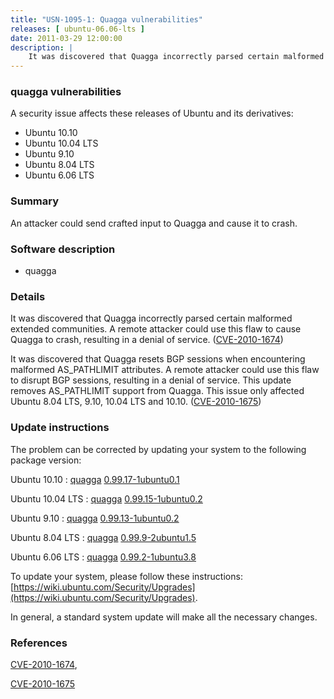 ```yaml
---
title: "USN-1095-1: Quagga vulnerabilities"
releases: [ ubuntu-06.06-lts ]
date: 2011-03-29 12:00:00
description: |
    It was discovered that Quagga incorrectly parsed certain malformed extended communities. A remote attacker could use this flaw to cause Quagga to crash, resulting in a denial of service. ([CVE-2010-1674](http://people.ubuntu.com/~ubuntu-security/cve/CVE-2010-1674))
--- 
```

 
### quagga vulnerabilities

A security issue affects these releases of Ubuntu and its derivatives:

* Ubuntu 10.10
* Ubuntu 10.04 LTS
* Ubuntu 9.10
* Ubuntu 8.04 LTS
* Ubuntu 6.06 LTS

### Summary

An attacker could send crafted input to Quagga and cause it to crash. 

### Software description

* quagga 

### Details

It was discovered that Quagga incorrectly parsed certain malformed extended communities. A remote attacker could use this flaw to cause Quagga to crash, resulting in a denial of service. ([CVE-2010-1674](http://people.ubuntu.com/~ubuntu-security/cve/CVE-2010-1674))

It was discovered that Quagga resets BGP sessions when encountering malformed AS_PATHLIMIT attributes. A remote attacker could use this flaw to disrupt BGP sessions, resulting in a denial of service. This update removes AS_PATHLIMIT support from Quagga. This issue only affected Ubuntu 8.04 LTS, 9.10, 10.04 LTS and 10.10. ([CVE-2010-1675](http://people.ubuntu.com/~ubuntu-security/cve/CVE-2010-1675)) 

### Update instructions

The problem can be corrected by updating your system to the following package version:

Ubuntu 10.10
 : [quagga](https://launchpad.net/ubuntu/+source/quagga) <span> [0.99.17-1ubuntu0.1](https://launchpad.net/ubuntu/+source/quagga/0.99.17-1ubuntu0.1) </span> 

Ubuntu 10.04 LTS
 : [quagga](https://launchpad.net/ubuntu/+source/quagga) <span> [0.99.15-1ubuntu0.2](https://launchpad.net/ubuntu/+source/quagga/0.99.15-1ubuntu0.2) </span> 

Ubuntu 9.10
 : [quagga](https://launchpad.net/ubuntu/+source/quagga) <span> [0.99.13-1ubuntu0.2](https://launchpad.net/ubuntu/+source/quagga/0.99.13-1ubuntu0.2) </span> 

Ubuntu 8.04 LTS
 : [quagga](https://launchpad.net/ubuntu/+source/quagga) <span> [0.99.9-2ubuntu1.5](https://launchpad.net/ubuntu/+source/quagga/0.99.9-2ubuntu1.5) </span> 

Ubuntu 6.06 LTS
 : [quagga](https://launchpad.net/ubuntu/+source/quagga) <span> [0.99.2-1ubuntu3.8](https://launchpad.net/ubuntu/+source/quagga/0.99.2-1ubuntu3.8) </span> 

To update your system, please follow these instructions: [https://wiki.ubuntu.com/Security/Upgrades](https://wiki.ubuntu.com/Security/Upgrades).

In general, a standard system update will make all the necessary changes. 

### References

 [CVE-2010-1674](http://people.ubuntu.com/~ubuntu-security/cve/CVE-2010-1674), 

 [CVE-2010-1675](http://people.ubuntu.com/~ubuntu-security/cve/CVE-2010-1675)
 
